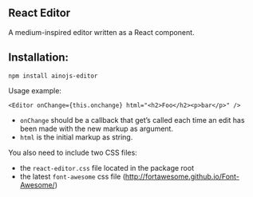 React Editor
------------

A medium-inspired editor written as a React component.

Installation:
-------------

    npm install ainojs-editor

Usage example:

    <Editor onChange={this.onchange} html="<h2>Foo</h2><p>bar</p>" />

- `onChange` should be a callback that get’s called each time an edit has been made with the new markup as argument. 
- `html` is the initial markup as string.

You also need to include two CSS files:

- the `react-editor.css` file located in the package root
- the latest `font-awesome` css file (http://fortawesome.github.io/Font-Awesome/)
